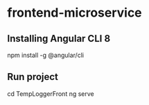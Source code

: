 # frontend-microservice

Installing Angular CLI 8
-

npm install -g @angular/cli

Run project
-

cd TempLoggerFront
ng serve
